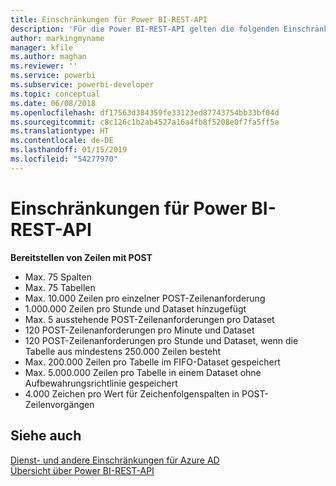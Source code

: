 ```yaml
---
title: Einschränkungen für Power BI-REST-API
description: 'Für die Power BI-REST-API gelten die folgenden Einschränkungen:'
author: markingmyname
manager: kfile
ms.author: maghan
ms.reviewer: ''
ms.service: powerbi
ms.subservice: powerbi-developer
ms.topic: conceptual
ms.date: 06/08/2018
ms.openlocfilehash: df17563d384359fe33123ed87743754bb33bf04d
ms.sourcegitcommit: c8c126c1b2ab4527a16a4fb8f5208e0f7fa5ff5a
ms.translationtype: HT
ms.contentlocale: de-DE
ms.lasthandoff: 01/15/2019
ms.locfileid: "54277970"
---
```

# <a name="power-bi-rest-api-limitations"></a>Einschränkungen für Power BI-REST-API  
  
**Bereitstellen von Zeilen mit POST**  
  
* Max. 75 Spalten
* Max. 75 Tabellen
* Max. 10.000 Zeilen pro einzelner POST-Zeilenanforderung  
* 1.000.000 Zeilen pro Stunde und Dataset hinzugefügt  
* Max. 5 ausstehende POST-Zeilenanforderungen pro Dataset  
* 120 POST-Zeilenanforderungen pro Minute und Dataset
* 120 POST-Zeilenanforderungen pro Stunde und Dataset, wenn die Tabelle aus mindestens 250.000 Zeilen besteht    
* Max. 200.000 Zeilen pro Tabelle im FIFO-Dataset gespeichert  
* Max. 5.000.000 Zeilen pro Tabelle in einem Dataset ohne Aufbewahrungsrichtlinie gespeichert  
* 4.000 Zeichen pro Wert für Zeichenfolgenspalten in POST-Zeilenvorgängen
  
## <a name="see-also"></a>Siehe auch

[Dienst- und andere Einschränkungen für Azure AD](https://docs.microsoft.com/azure/active-directory/active-directory-service-limits-restrictions)   
[Übersicht über Power BI-REST-API](https://docs.microsoft.com/rest/api/power-bi/)